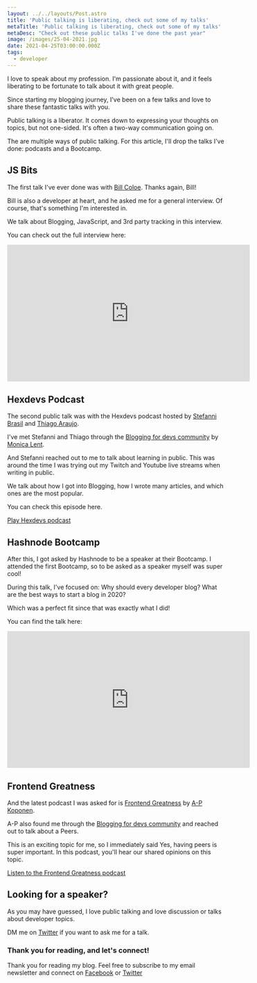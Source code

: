 ```yaml
---
layout: ../../layouts/Post.astro
title: 'Public talking is liberating, check out some of my talks'
metaTitle: 'Public talking is liberating, check out some of my talks'
metaDesc: "Check out these public talks I've done the past year"
image: /images/25-04-2021.jpg
date: 2021-04-25T03:00:00.000Z
tags:
  - developer
---
```


I love to speak about my profession. I'm passionate about it, and it feels liberating to be fortunate to talk about it with great people.

Since starting my blogging journey, I've been on a few talks and love to share these fantastic talks with you.

Public talking is a liberator. It comes down to expressing your thoughts on topics, but not one-sided. It's often a two-way communication going on.

The are multiple ways of public talking. For this article, I'll drop the talks I've done: podcasts and a Bootcamp.

## JS Bits

The first talk I've ever done was with [Bill Coloe](https://twitter.com/Cilly_Boloe). Thanks again, Bill!

Bill is also a developer at heart, and he asked me for a general interview.
Of course, that's something I'm interested in.

We talk about Blogging, JavaScript, and 3rd party tracking in this interview.

You can check out the full interview here:

<iframe width="560" height="315" src="https://www.youtube.com/embed/X1lMocSwhLM" title="YouTube video player" frameborder="0" allow="accelerometer; autoplay; clipboard-write; encrypted-media; gyroscope; picture-in-picture" allowfullscreen></iframe>

## Hexdevs Podcast

The second public talk was with the Hexdevs podcast hosted by [Stefanni Brasil](https://twitter.com/stefannibrasil) and [Thiago Araujo](https://twitter.com/thdaraujo).

I've met Stefanni and Thiago through the [Blogging for devs community](https://bloggingfordevs.com/) by [Monica Lent](https://twitter.com/monicalent).

And Stefanni reached out to me to talk about learning in public. This was around the time I was trying out my Twitch and Youtube live streams when writing in public.

We talk about how I got into Blogging, how I wrote many articles, and which ones are the most popular.

You can check this episode here.

[Play Hexdevs podcast](https://podcast.hexdevs.com/episodes/19-learning-daily-in-public-with-chris-bongers)

## Hashnode Bootcamp

After this, I got asked by Hashnode to be a speaker at their Bootcamp.
I attended the first Bootcamp, so to be asked as a speaker myself was super cool!

During this talk, I've focused on: Why should every developer blog? What are the best ways to start a blog in 2020?

Which was a perfect fit since that was exactly what I did!

You can find the talk here:

<iframe width="560" height="315" src="https://www.youtube.com/embed/EtrR9udB378" title="YouTube video player" frameborder="0" allow="accelerometer; autoplay; clipboard-write; encrypted-media; gyroscope; picture-in-picture" allowfullscreen></iframe>

## Frontend Greatness

And the latest podcast I was asked for is [Frontend Greatness](https://twitter.com/FrontendGr8ness) by [A-P Koponen](https://twitter.com/APKoponen).

A-P also found me through the [Blogging for devs community](https://bloggingfordevs.com/) and reached out to talk about a Peers.

This is an exciting topic for me, so I immediately said Yes, having peers is super important. In this podcast, you'll hear our shared opinions on this topic.

[Listen to the Frontend Greatness podcast](https://anchor.fm/frontend-greatness/episodes/Building-an-Online-Network-of-Peers-with-Chris-Bongers-evc4nj)

## Looking for a speaker?

As you may have guessed, I love public talking and love discussion or talks about developer topics.

DM me on [Twitter](https://twitter.com/DailyDevTips1) if you want to ask me for a talk.

### Thank you for reading, and let's connect!

Thank you for reading my blog. Feel free to subscribe to my email newsletter and connect on [Facebook](https://www.facebook.com/DailyDevTipsBlog) or [Twitter](https://twitter.com/DailyDevTips1)

